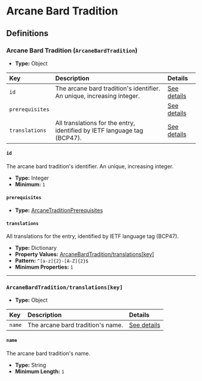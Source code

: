 # Arcane Bard Tradition

## Definitions

### <a name="ArcaneBardTradition"></a> Arcane Bard Tradition (`ArcaneBardTradition`)

- **Type:** Object

Key | Description | Details
:-- | :-- | :--
`id` | The arcane bard tradition's identifier. An unique, increasing integer. | <a href="#ArcaneBardTradition/id">See details</a>
`prerequisites` |  | <a href="#ArcaneBardTradition/prerequisites">See details</a>
`translations` | All translations for the entry, identified by IETF language tag (BCP47). | <a href="#ArcaneBardTradition/translations">See details</a>

#### <a name="ArcaneBardTradition/id"></a> `id`

The arcane bard tradition's identifier. An unique, increasing integer.

- **Type:** Integer
- **Minimum:** `1`

#### <a name="ArcaneBardTradition/prerequisites"></a> `prerequisites`

- **Type:** <a href="./_Prerequisite.md#ArcaneTraditionPrerequisites">ArcaneTraditionPrerequisites</a>

#### <a name="ArcaneBardTradition/translations"></a> `translations`

All translations for the entry, identified by IETF language tag (BCP47).

- **Type:** Dictionary
- **Property Values:** <a href="#ArcaneBardTradition/translations[key]">ArcaneBardTradition/translations[key]</a>
- **Pattern:** `^[a-z]{2}-[A-Z]{2}$`
- **Minimum Properties:** `1`

---

### <a name="ArcaneBardTradition/translations[key]"></a> `ArcaneBardTradition/translations[key]`

- **Type:** Object

Key | Description | Details
:-- | :-- | :--
`name` | The arcane bard tradition's name. | <a href="#ArcaneBardTradition/translations[key]/name">See details</a>

#### <a name="ArcaneBardTradition/translations[key]/name"></a> `name`

The arcane bard tradition's name.

- **Type:** String
- **Minimum Length:** `1`
